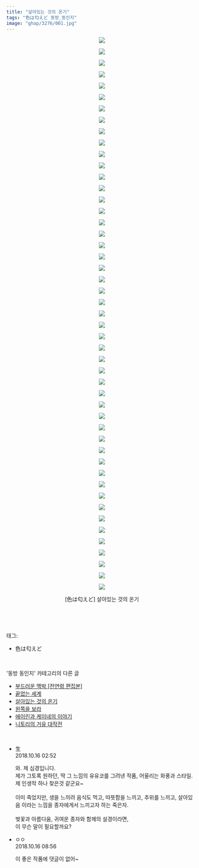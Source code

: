 ```yaml
---
title: "살아있는 것의 온기"
tags: "色は匂えど 동방_동인지"
image: "ghap/3276/001.jpg"
---
```

<div class="article">
<p style="text-align: center; clear: none; float: none;"><img src="{{ site.nasurl }}/ghap/3276/001.jpg"/></p>
<p style="text-align: center; clear: none; float: none;"><img src="{{ site.nasurl }}/ghap/3276/002.jpg"/></p>
<p style="text-align: center; clear: none; float: none;"><img src="{{ site.nasurl }}/ghap/3276/003.jpg"/></p>
<p style="text-align: center; clear: none; float: none;"><img src="{{ site.nasurl }}/ghap/3276/004.jpg"/></p>
<p style="text-align: center; clear: none; float: none;"><img src="{{ site.nasurl }}/ghap/3276/005.jpg"/></p>
<p style="text-align: center; clear: none; float: none;"><img src="{{ site.nasurl }}/ghap/3276/006.jpg"/></p>
<p style="text-align: center; clear: none; float: none;"><img src="{{ site.nasurl }}/ghap/3276/007.jpg"/></p>
<p style="text-align: center; clear: none; float: none;"><img src="{{ site.nasurl }}/ghap/3276/008.jpg"/></p>
<p style="text-align: center; clear: none; float: none;"><img src="{{ site.nasurl }}/ghap/3276/009.jpg"/></p>
<p style="text-align: center; clear: none; float: none;"><img src="{{ site.nasurl }}/ghap/3276/010.jpg"/></p>
<p style="text-align: center; clear: none; float: none;"><img src="{{ site.nasurl }}/ghap/3276/011.jpg"/></p>
<p style="text-align: center; clear: none; float: none;"><img src="{{ site.nasurl }}/ghap/3276/012.jpg"/></p>
<p style="text-align: center; clear: none; float: none;"><img src="{{ site.nasurl }}/ghap/3276/013.jpg"/></p>
<p style="text-align: center; clear: none; float: none;"><img src="{{ site.nasurl }}/ghap/3276/014.jpg"/></p>
<p style="text-align: center; clear: none; float: none;"><img src="{{ site.nasurl }}/ghap/3276/015.jpg"/></p>
<p style="text-align: center; clear: none; float: none;"><img src="{{ site.nasurl }}/ghap/3276/016.jpg"/></p>
<p style="text-align: center; clear: none; float: none;"><img src="{{ site.nasurl }}/ghap/3276/017.jpg"/></p>
<p style="text-align: center; clear: none; float: none;"><img src="{{ site.nasurl }}/ghap/3276/018.jpg"/></p>
<p style="text-align: center; clear: none; float: none;"><img src="{{ site.nasurl }}/ghap/3276/019.jpg"/></p>
<p style="text-align: center; clear: none; float: none;"><img src="{{ site.nasurl }}/ghap/3276/020.jpg"/></p>
<p style="text-align: center; clear: none; float: none;"><img src="{{ site.nasurl }}/ghap/3276/021.jpg"/></p>
<p style="text-align: center; clear: none; float: none;"><img src="{{ site.nasurl }}/ghap/3276/022.jpg"/></p>
<p style="text-align: center; clear: none; float: none;"><img src="{{ site.nasurl }}/ghap/3276/023.jpg"/></p>
<p style="text-align: center; clear: none; float: none;"><img src="{{ site.nasurl }}/ghap/3276/024.jpg"/></p>
<p style="text-align: center; clear: none; float: none;"><img src="{{ site.nasurl }}/ghap/3276/025.jpg"/></p>
<p style="text-align: center; clear: none; float: none;"><img src="{{ site.nasurl }}/ghap/3276/026.jpg"/></p>
<p style="text-align: center; clear: none; float: none;"><img src="{{ site.nasurl }}/ghap/3276/027.jpg"/></p>
<p style="text-align: center; clear: none; float: none;"><img src="{{ site.nasurl }}/ghap/3276/028.jpg"/></p>
<p style="text-align: center; clear: none; float: none;"><img src="{{ site.nasurl }}/ghap/3276/029.jpg"/></p>
<p style="text-align: center; clear: none; float: none;"><img src="{{ site.nasurl }}/ghap/3276/030.jpg"/></p>
<p style="text-align: center; clear: none; float: none;"><img src="{{ site.nasurl }}/ghap/3276/031.jpg"/></p>
<p style="text-align: center; clear: none; float: none;"><img src="{{ site.nasurl }}/ghap/3276/032.jpg"/></p>
<p style="text-align: center; clear: none; float: none;"><img src="{{ site.nasurl }}/ghap/3276/033.jpg"/></p>
<p style="text-align: center; clear: none; float: none;"><img src="{{ site.nasurl }}/ghap/3276/034.jpg"/></p>
<p style="text-align: center; clear: none; float: none;"><img src="{{ site.nasurl }}/ghap/3276/035.jpg"/></p>
<p style="text-align: center; clear: none; float: none;"><img src="{{ site.nasurl }}/ghap/3276/036.jpg"/></p>
<p style="text-align: center; clear: none; float: none;"><img src="{{ site.nasurl }}/ghap/3276/037.jpg"/></p>
<p style="text-align: center; clear: none; float: none;"><img src="{{ site.nasurl }}/ghap/3276/038.jpg"/></p>
<p style="text-align: center; clear: none; float: none;"><img src="{{ site.nasurl }}/ghap/3276/039.jpg"/></p>
<p style="text-align: center; clear: none; float: none;"><img src="{{ site.nasurl }}/ghap/3276/040.jpg"/></p>
<p style="text-align: center; clear: none; float: none;"><img src="{{ site.nasurl }}/ghap/3276/041.jpg"/></p>
<p style="text-align: center; clear: none; float: none;"><img src="{{ site.nasurl }}/ghap/3276/042.jpg"/></p>
<p style="text-align: center; clear: none; float: none;"><img src="{{ site.nasurl }}/ghap/3276/043.jpg"/></p>
<p style="text-align: center; clear: none; float: none;"><img src="{{ site.nasurl }}/ghap/3276/044.jpg"/></p>
<p style="text-align: center; clear: none; float: none;"><img src="{{ site.nasurl }}/ghap/3276/045.jpg"/></p>
<p style="text-align: center; clear: none; float: none;"><img src="{{ site.nasurl }}/ghap/3276/046.jpg"/></p>
<p style="text-align: center; clear: none; float: none;"><img src="{{ site.nasurl }}/ghap/3276/047.jpg"/></p>
<p style="text-align: center; clear: none; float: none;"><img src="{{ site.nasurl }}/ghap/3276/048.jpg"/></p>
<p style="text-align: center; clear: none; float: none;"><img src="{{ site.nasurl }}/ghap/3276/049.jpg"/></p>
<p style="text-align: center; clear: none; float: none;">[色は匂えど] 살아있는 것의 온기</p>
<p><br/></p>
</div><br/>
<div class="tagTrail">
<p>태그: </p>
<ul>
<li>色は匂えど</li>
</ul>
</div><br/>
<div class="another">
<p>'동방 동인지' 카테고리의 다른 글</p>
<ul>
<li><a href="/2017-05-23-ghap_3278">부드러운 맥박 [전연령 편집본]</a></li>
<li><a href="/2017-05-23-ghap_3277">끝없는 세계</a></li>
<li><a href="/2017-05-23-ghap_3276">살아있는 것의 온기</a></li>
<li><a href="/2017-05-23-ghap_3274">왼쪽을 보라</a></li>
<li><a href="/2017-05-20-ghap_3268">에이린과 케이네의 이야기</a></li>
<li><a href="/2017-05-20-ghap_3267">니토리의 거유 대작전</a></li>
</ul>
</div><br/>
<div class="cb_module cb_fluid">
<div class="cb_wrt cb_profile">
<div class="comment">
<ul>
<li class="cb_thumb_off" id="comment15356120">
<div class="cb_comment_area">
<div class="cb_info_area">
<div class="cb_section">
<span class="cb_nick_name">生</span>
</div>
<div class="cb_section">
<span class="cb_date">2018.10.16 02:52 </span>
</div>
</div>
<div class="cb_dsc_comment">
<p class="cb_dsc">
											와. 제 심경입니다.<br/>
제가 그토록 원하던, 딱 그 느낌의 유유코를 그려낸 작품, 어울리는 화풍과 스타일.<br/>
제 인생작 하나 찾은것 같군요~<br/>
<br/>
이미 죽었지만, 생을 느끼려 음식도 먹고, 따뜻함을 느끼고, 추위를 느끼고, 살아있음 이라는 느낌을 종자에게서 느끼고자 하는 죽은자.<br/>
<br/>
벚꽃과 아름다움, 귀여운 종자와 함께의 설경이라면,<br/>
이 무슨 말이 필요할까요?
										</p>
</div>
</div></li>
<li class="cb_thumb_off" id="comment15356224">
<div class="cb_comment_area">
<div class="cb_info_area">
<div class="cb_section">
<span class="cb_nick_name">ㅇㅇ</span>
</div>
<div class="cb_section">
<span class="cb_date">2018.10.16 08:56 </span>
</div>
</div>
<div class="cb_dsc_comment">
<p class="cb_dsc">
											이 좋은 작품에 댓글이 없어~
										</p>
</div>
</div></li>
</ul>
</div>
</div><!-- commentList close -->
</div><br/>

